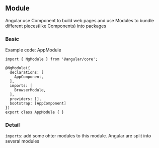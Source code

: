 ## Module

Angular use Component to build web pages and use Modules to bundle different pieces(like Components) into packages

### Basic

Example code: AppModule
```
import { NgModule } from '@angular/core';

@NgModule({
  declarations: [
    AppComponent,
  ],
  imports: [
    BrowserModule,
  ],
  providers: [],
  bootstrap: [AppComponent]
})
export class AppModule { }
```

### Detail
`imports`: add some ohter modules to this module. Angular are split into several modules